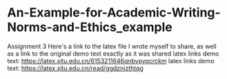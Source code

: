 # An-Example-for-Academic-Writing-Norms-and-Ethics_example
Assignment 3
Here's a link to the latex file I wrote myself to share, as well as a link to the original demo text exactly as it was shared
latex links demo text: https://latex.sjtu.edu.cn/6153211646qnbvpyqcrckm
latex links demo text: https://latex.sjtu.edu.cn/read/ggdznjzthtqg
